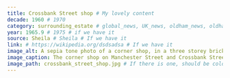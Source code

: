 ```yaml
---
title: Crossbank Street shop # My lovely content
decade: 1960 # 1970
category: surrounding_estate # global_news, UK_news, oldham_news, oldham_history, towers, surrounding_estate # Always exactly one category
year: 1965.9 # 1975 # if we have it
source: Sheila # Sheila # If we have it
link: # https://wikipedia.org/dsdsadsa # If we have it
image_alt: A sepia tone photo of a corner shop, in a three storey brick building, with lots of advertisements and billboards all over the side facing the camera. There are a couple of seemingly broken windows on the top floors, and a woman in a white knee length coat stood in front of the shop. # If there is one
image_caption: The corner shop on Manchester Street and Crossbank Street # If there is one
image_path: crossbank_street_shop.jpg # If there is one, should be colocated with the index.md file in the folder
---
```

